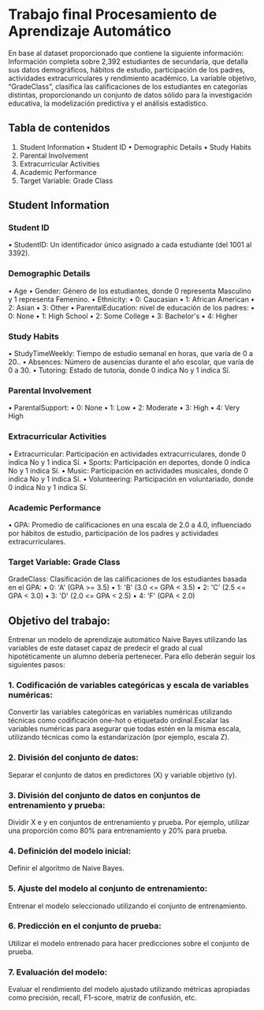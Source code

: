 # Trabajo final Procesamiento de Aprendizaje Automático
En base al dataset proporcionado que contiene la siguiente información:
Información completa sobre 2,392 estudiantes de secundaria, que detalla sus datos demográficos, hábitos de estudio, participación de los padres, actividades extracurriculares y rendimiento académico. La variable objetivo, “GradeClass”, clasifica las calificaciones de los estudiantes en categorías distintas, proporcionando un conjunto de datos sólido para la investigación educativa, la modelización predictiva y el análisis estadístico.
## Tabla de contenidos
1. Student Information
 • Student ID
 • Demographic Details
 • Study Habits
2. Parental Involvement
3. Extracurricular Activities
4. Academic Performance
5. Target Variable: Grade Class
## Student Information
### Student ID
• StudentID: Un identificador único asignado a cada estudiante (del 1001 al 3392).
### Demographic Details
• Age
• Gender: Género de los estudiantes, donde 0 representa Masculino y 1 representa Femenino.
• Ethnicity: 
 • 0: Caucasian
 • 1: African American
 • 2: Asian
 • 3: Other
• ParentalEducation: nivel de educación de los padres:
 • 0: None
 • 1: High School
 • 2: Some College
 • 3: Bachelor's
 • 4: Higher
### Study Habits
 • StudyTimeWeekly: Tiempo de estudio semanal en horas, que varía de 0 a 20..
 • Absences: Número de ausencias durante el año escolar, que varía de 0 a 30.
 • Tutoring: Estado de tutoría, donde 0 indica No y 1 indica Sí.
### Parental Involvement
 • ParentalSupport:
 • 0: None 
 • 1: Low
 • 2: Moderate
 • 3: High
 • 4: Very High
### Extracurricular Activities
 • Extracurricular: Participación en actividades extracurriculares, donde 0 indica No y 1 indica Sí.
 • Sports: Participación en deportes, donde 0 indica No y 1 indica Sí.
 • Music: Participación en actividades musicales, donde 0 indica No y 1 indica Sí.
 • Volunteering: Participación en voluntariado, donde 0 indica No y 1 indica Sí.
### Academic Performance
 • GPA: Promedio de calificaciones en una escala de 2.0 a 4.0, influenciado por hábitos de estudio, participación de los padres y actividades extracurriculares.
### Target Variable: Grade Class
GradeClass: Clasificación de las calificaciones de los estudiantes basada en el GPA:
 • 0: 'A' (GPA >= 3.5)
 • 1: 'B' (3.0 <= GPA < 3.5)
 • 2: 'C' (2.5 <= GPA < 3.0)
 • 3: 'D' (2.0 <= GPA < 2.5)
 • 4: 'F' (GPA < 2.0)
## Objetivo del trabajo:
Entrenar un modelo de aprendizaje automático Naive Bayes utilizando las variables de este dataset capaz de predecir el grado al cual hipotéticamente un alumno debería pertenecer.
Para ello deberán seguir los siguientes pasos:
### 1. Codificación de variables categóricas y escala de variables numéricas:
Convertir las variables categóricas en variables numéricas utilizando técnicas como codificación one-hot o etiquetado ordinal.Escalar las variables numéricas para asegurar que todas estén en la misma escala, utilizando técnicas como la estandarización (por ejemplo, escala Z).
### 2. División del conjunto de datos:
Separar el conjunto de datos en predictores (X) y variable objetivo (y).
### 3. División del conjunto de datos en conjuntos de entrenamiento y prueba:
Dividir X e y en conjuntos de entrenamiento y prueba. Por ejemplo, utilizar una proporción como 80% para entrenamiento y 20% para prueba.
### 4. Definición del modelo inicial:
Definir el algoritmo de Naive Bayes.
### 5. Ajuste del modelo al conjunto de entrenamiento:
Entrenar el modelo seleccionado utilizando el conjunto de entrenamiento.
### 6. Predicción en el conjunto de prueba:
Utilizar el modelo entrenado para hacer predicciones sobre el conjunto de prueba.
### 7. Evaluación del modelo:
Evaluar el rendimiento del modelo ajustado utilizando métricas apropiadas como precisión, recall, F1-score, matriz de confusión, etc.

